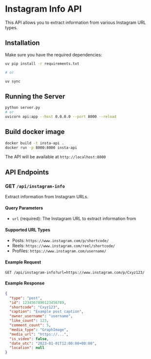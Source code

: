 # Instagram Info API

This API allows you to extract information from various Instagram URL types.

## Installation

Make sure you have the required dependencies:

```bash
uv pip install -r requirements.txt

# or

uv sync
```

## Running the Server

```bash
python server.py
# or
uvicorn api:app --host 0.0.0.0 --port 8000 --reload
```
## Build docker image

```bash
docker build -t insta-api .
docker run -p 8000:8000 insta-api
```

The API will be available at `http://localhost:8000`

## API Endpoints

### GET `/api/instagram-info`

Extract information from Instagram URLs.

#### Query Parameters
- `url` (required): The Instagram URL to extract information from

#### Supported URL Types
- Posts: `https://www.instagram.com/p/shortcode/`
- Reels: `https://www.instagram.com/reel/shortcode/`
- Profiles: `https://www.instagram.com/username/`

#### Example Request
```
GET /api/instagram-info?url=https://www.instagram.com/p/Cxyz123/
```

#### Example Response
```json
{
  "type": "post",
  "id": 1234567890123456789,
  "shortcode": "Cxyz123",
  "caption": "Example post caption",
  "owner_username": "username",
  "like_count": 123,
  "comment_count": 5,
  "media_type": "GraphImage",
  "media_url": "https://...",
  "is_video": false,
  "date_utc": "2023-01-01T12:00:00+00:00",
  "location": null
}
```
